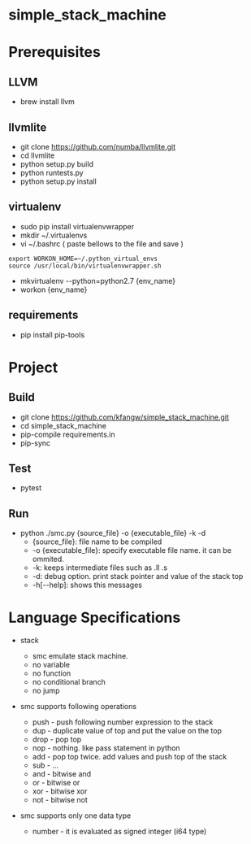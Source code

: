 simple_stack_machine
============

# Prerequisites
## LLVM
* brew install llvm

## llvmlite
* git clone https://github.com/numba/llvmlite.git
* cd llvmlite
* python setup.py build
* python runtests.py
* python setup.py install

## virtualenv
* sudo pip install virtualenvwrapper 
* mkdir ~/.virtualenvs
* vi ~/.bashrc ( paste bellows to the file and save )
```
export WORKON_HOME=~/.python_virtual_envs
source /usr/local/bin/virtualenvwrapper.sh
```
* mkvirtualenv --python=python2.7 {env_name}
* workon {env_name}

## requirements
* pip install pip-tools

# Project

## Build

* git clone https://github.com/kfangw/simple_stack_machine.git
* cd simple_stack_machine
* pip-compile requirements.in
* pip-sync

## Test

* pytest

## Run

* python ./smc.py {source_file} -o {executable_file} -k -d
    * {source_file}: file name to be compiled
    * -o {executable_file}: specify executable file name. it can be ommited.
    * -k: keeps intermediate files such as .ll .s
    * -d: debug option. print stack pointer and value of the stack top
    * -h[--help]: shows this messages


# Language Specifications
* stack
    * smc emulate stack machine.
    * no variable
    * no function
    * no conditional branch
    * no jump

* smc supports following operations
    * push - push following number expression to the stack
    * dup  - duplicate value of top and put the value on the top
    * drop - pop top
    * nop  - nothing. like pass statement in python
    * add  - pop top twice. add values and push top of the stack  
    * sub  - ...
    * and  - bitwise and
    * or   - bitwise or
    * xor  - bitwise xor
    * not  - bitwise not

* smc supports only one data type
    * number - it is evaluated as signed integer (i64 type)